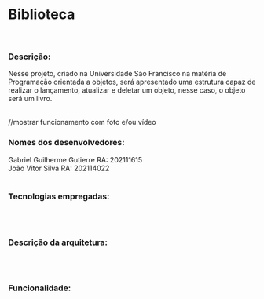 # Biblioteca
<br />

### Descrição: 

Nesse projeto, criado na Universidade São Francisco na matéria de Programação orientada a objetos, será apresentado uma estrutura capaz de realizar o lançamento, atualizar e deletar um objeto, nesse caso, o objeto será um livro.
<br /> <br />

//mostrar funcionamento com foto e/ou vídeo

### Nomes dos desenvolvedores: <br />
Gabriel Guilherme Gutierre RA: 202111615 <br />
João Vitor Silva RA: 202114022 <br />
<br />

### Tecnologias empregadas:
<br /> <br />

### Descrição da arquitetura:
<br /> <br />

### Funcionalidade:
<br />
